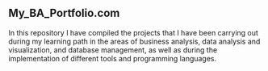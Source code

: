 ## My_BA_Portfolio.com
In this repository I have compiled the projects that I have been carrying out during my learning path in the areas of business analysis, data analysis and visualization, and database management, as well as during the implementation of different tools and programming languages.
